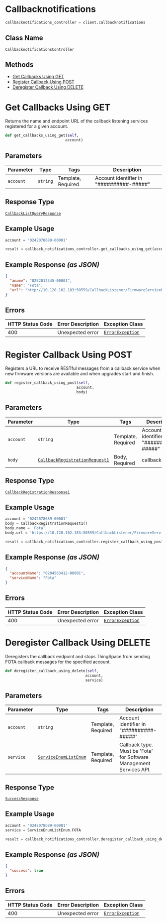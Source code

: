 # Callbacknotifications

```python
callbacknotifications_controller = client.callbacknotifications
```

## Class Name

`CallbacknotificationsController`

## Methods

* [Get Callbacks Using GET](../../doc/controllers/callbacknotifications.md#get-callbacks-using-get)
* [Register Callback Using POST](../../doc/controllers/callbacknotifications.md#register-callback-using-post)
* [Deregister Callback Using DELETE](../../doc/controllers/callbacknotifications.md#deregister-callback-using-delete)


# Get Callbacks Using GET

Returns the name and endpoint URL of the callback listening services registered for a given account.

```python
def get_callbacks_using_get(self,
                           account)
```

## Parameters

| Parameter | Type | Tags | Description |
|  --- | --- | --- | --- |
| `account` | `string` | Template, Required | Account identifier in "##########-#####" |

## Response Type

[`CallbackListQueryResponse`](../../doc/models/callback-list-query-response.md)

## Example Usage

```python
account = '0242078689-00001'

result = callback_notifications_controller.get_callbacks_using_get(account)
```

## Example Response *(as JSON)*

```json
{
  "aname": "0252012345-00001",
  "name": "Fota",
  "url": "http://10.120.102.183:50559/CallbackListener/FirmwareServiceMessages.asmx"
}
```

## Errors

| HTTP Status Code | Error Description | Exception Class |
|  --- | --- | --- |
| 400 | Unexpected error | [`ErrorException`](../../doc/models/error-exception.md) |


# Register Callback Using POST

Registers a URL to receive RESTful messages from a callback service when new firmware versions are available and when upgrades start and finish.

```python
def register_callback_using_post(self,
                                account,
                                body)
```

## Parameters

| Parameter | Type | Tags | Description |
|  --- | --- | --- | --- |
| `account` | `string` | Template, Required | Account identifier in "##########-#####" |
| `body` | [`CallbackRegistrationRequest1`](../../doc/models/callback-registration-request-1.md) | Body, Required | callback details |

## Response Type

[`CallbackRegistrationResponse1`](../../doc/models/callback-registration-response-1.md)

## Example Usage

```python
account = '0242078689-00001'
body = CallbackRegistrationRequest1()
body.name = 'Fota'
body.url = 'https://10.120.102.183:50559/CallbackListener/FirmwareServiceMessages.asmx'

result = callback_notifications_controller.register_callback_using_post(account, body)
```

## Example Response *(as JSON)*

```json
{
  "accountName": "0204563412-00001",
  "serviceName": "Fota"
}
```

## Errors

| HTTP Status Code | Error Description | Exception Class |
|  --- | --- | --- |
| 400 | Unexpected error | [`ErrorException`](../../doc/models/error-exception.md) |


# Deregister Callback Using DELETE

Deregisters the callback endpoint and stops ThingSpace from sending FOTA callback messages for the specified account.

```python
def deregister_callback_using_delete(self,
                                    account,
                                    service)
```

## Parameters

| Parameter | Type | Tags | Description |
|  --- | --- | --- | --- |
| `account` | `string` | Template, Required | Account identifier in "##########-#####" |
| `service` | [`ServiceEnumListEnum`](../../doc/models/service-enum-list-enum.md) | Template, Required | Callback type. Must be 'Fota' for Software Management Services API. |

## Response Type

[`SuccessResponse`](../../doc/models/success-response.md)

## Example Usage

```python
account = '0242078689-00001'
service = ServiceEnumListEnum.FOTA

result = callback_notifications_controller.deregister_callback_using_delete(account, service)
```

## Example Response *(as JSON)*

```json
{
  "success": true
}
```

## Errors

| HTTP Status Code | Error Description | Exception Class |
|  --- | --- | --- |
| 400 | Unexpected error | [`ErrorException`](../../doc/models/error-exception.md) |

